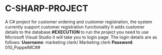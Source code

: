 # C-SHARP-PROJECT
A C# project for customer ordering and customer registration, the system currently support customer registration functionality
It adds customer details to the database
**#EXECUTION**
to run the project you need to use Microsoft Visual Studio it will take you to login page:
The login details are as follows: 
**Username**: marketing clerk/ Marketing clerk 
**Password**: 010_PoppelMC## 

